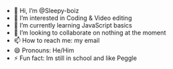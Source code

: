 - 👋 Hi, I’m @Sleepy-boiz
- 👀 I’m interested in Coding & Video editing
- 🌱 I’m currently learning JavaScript basics
- 💞️ I’m looking to collaborate on nothing at the moment
- 📫 How to reach me: my email
- 😄 Pronouns: He/Him
- ⚡ Fun fact: Im still in school and like Peggle

<!---
Sleepy-boiz/Sleepy-boiz is a ✨ special ✨ repository because its `README.md` (this file) appears on your GitHub profile.
You can click the Preview link to take a look at your changes.
--->
